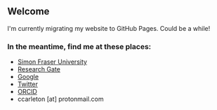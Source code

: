 ## Welcome

I'm currently migrating my website to GitHub Pages. Could be a while!

### In the meantime, find me at these places:
* [Simon Fraser University](https://www.sfu.ca/archaeology/faculty/carleton.html)
* [Research Gate](https://www.researchgate.net/profile/W_Carleton) 
* [Google](https://scholar.google.ca/citations?user=0ZG-6CsAAAAJ&hl=en)
* [Twitter](https://twitter.com/wccarleton)
* [ORCID](https://orcid.org/0000-0001-7463-8638)
* ccarleton [at] protonmail.com
